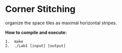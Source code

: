 #  Corner Stitching
organize the space tiles as maximal horizontal stripes.  

**How to compile and execute:**

    1.  make  
    2.  ./Lab1 [input] [output]   
